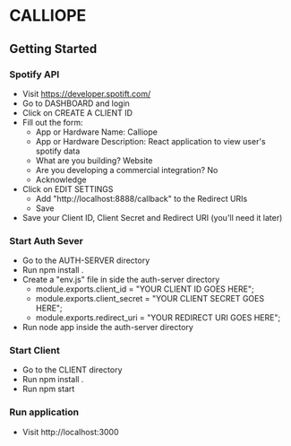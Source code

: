 # CALLIOPE

## Getting Started
### Spotify API
- Visit https://developer.spotift.com/
- Go to DASHBOARD and login
- Click on CREATE A CLIENT ID
- Fill out the form:
  - App or Hardware Name: Calliope
  - App or Hardware Description: React application to view user's spotify data
  - What are you building? Website
  - Are you developing a commercial integration? No
  - Acknowledge 
- Click on EDIT SETTINGS
  - Add "http://localhost:8888/callback" to the Redirect URIs
  - Save
- Save your Client ID, Client Secret and Redirect URI (you'll need it later)

### Start Auth Sever
- Go to the AUTH-SERVER directory
- Run npm install .
- Create a "env.js" file in side the auth-server directory
  - module.exports.client_id = "YOUR CLIENT ID GOES HERE";
  - module.exports.client_secret = "YOUR CLIENT SECRET GOES HERE";
  - module.exports.redirect_uri = "YOUR REDIRECT URI GOES HERE";
- Run node app inside the auth-server directory

### Start Client
- Go to the CLIENT directory
- Run npm install .
- Run npm start

### Run application
- Visit http://localhost:3000

